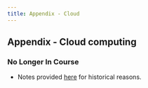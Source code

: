 ```yaml
---
title: Appendix - Cloud
---
```


## Appendix - Cloud computing

### No Longer In Course

* Notes provided [here](sec01cloud) for historical reasons.